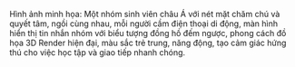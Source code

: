 Hình ảnh minh họa: Một nhóm sinh viên châu Á với nét mặt chăm chú và quyết tâm, ngồi cùng nhau, mỗi người cầm điện thoại di động, màn hình hiển thị tin nhắn nhóm với biểu tượng đồng hồ đếm ngược, phong cách đồ họa 3D Render hiện đại, màu sắc trẻ trung, năng động, tạo cảm giác hứng thú cho việc học tập và giao tiếp nhanh chóng.